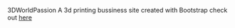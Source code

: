3DWorldPassion
A 3d printing bussiness site created with Bootstrap
check out [here](https://prakashpaini2k.github.io/3DWorldPassion/)
